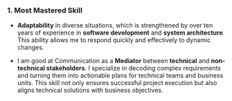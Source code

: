 ### 1. Most Mastered Skill

* **Adaptability** in diverse situations, which is strengthened by over ten years of experience in **software development** and **system architecture**. This ability allows me to respond quickly and effectively to dynamic changes.

* I am good at Communication as a **Mediator** between **technical** and **non-technical stakeholders**. I specialize in decoding complex requirements and turning them into actionable plans for technical teams and business units. This skill not only ensures successful project execution but also aligns technical solutions with business objectives.

